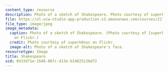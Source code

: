 ```yaml
---
content_type: resource
description: Photo of a sketch of Shakespeare. Photo courtesy of superk8nyc on Flickr.
file: https://ol-ocw-studio-app-production.s3.amazonaws.com/courses/21l-010-writing-with-shakespeare-fall-2010/0433d71e1646867cd13eb1482513bd72_21l-010f10.jpg
file_type: image/jpeg
image_metadata:
  caption: Photo of a sketch of Shakespeare. (Photo courtesy of [superk8nyc](http://www.flickr.com/photos/superk8/623118257/)
    on Flickr.)
  credit: Photo courtesy of superk8nyc on Flickr.
  image-alt: Photo of a sketch of Shakespeare's face.
resourcetype: Image
title: Shakespeare
uid: 0433d71e-1646-867c-d13e-b1482513bd72
---
```

